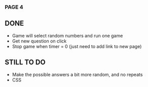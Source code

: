 ### PAGE 4

## DONE

- Game will select random numbers and run one game
- Get new question on click
- Stop game when timer = 0 (just need to add link to new page)

## STILL TO DO

- Make the possible answers a bit more random, and no repeats
- CSS
